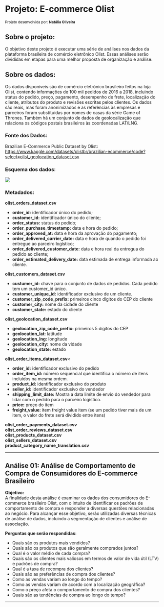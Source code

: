 # **Projeto: E-commerce Olist**
<sub>Projeto desenvolvida por: **Natália Oliveira**</sub>

## Sobre o projeto:
O objetivo deste projeto é executar uma série de análises nos dados da plataforma brasileira de comércio eletrônico Olist. Essas análises serão divididas em etapas para uma melhor proposta de organização e análise.

## Sobre os dados:
Os dados disponíveis são de comércio eletrônico brasileiro feitos na loja Olist, contendo informações de 100 mil pedidos de 2016 a 2018, incluindo status do pedido, preço, pagamento, desempenho de frete, localização do cliente, atributos do produto e revisões escritas pelos clientes. Os dados são reais, mas foram anonimizados e as referências às empresas e parceiros foram substituídas por nomes de casas da série Game of Thrones. Também há um conjunto de dados de geolocalização que relaciona os códigos postais brasileiros às coordenadas LAT/LNG.

### Fonte dos Dados:

Brazilian E-Commerce Public Dataset by Olist: https://www.kaggle.com/datasets/olistbr/brazilian-ecommerce/code?select=olist_geolocation_dataset.csv

### Esquema dos dados:
![](https://i.imgur.com/HRhd2Y0.png)

### Metadados:
**olist_orders_dataset.csv**
* **order_id:** identificador único do pedido;
* **customer_id:** identificador único do cliente;
* **order_status:** status do pedido;
* **order_purchase_timestamp:** data e hora do pedido;
* **order_approved_at:** data e hora da aprovação do pagamento;
* **order_delivered_carrier_date:** data e hora de quando o pedido foi entregue ao parceiro logístico;
* **order_delivered_customer_date:** data e hora real da entregua do pedido ao cliente;
* **order_estimated_delivery_date:** data estimada de entrega informada ao cliente.

**olist_customers_dataset.csv**
* **custumer_id:** chave para o conjunto de dados de pedidos. Cada pedido tem um customer_id único.
* **customer_unique_id:** identificador exclusivo de um cliente.
* **customer_zip_code_prefix:** primeiros cinco dígitos do CEP do cliente
* **customer_city:** nome da cidade do cliente
* **customer_state:** estado do cliente

**olist_geolocation_dataset.csv**
* **geolocation_zip_code_prefix:** primeiros 5 dígitos do CEP
* **geolocation_lat:** latitude
* **geolocation_lng:** longitude
* **geolocation_city:** nome da vidade
* **geolocation_state:** estado

**olist_order_items_dataset.csv**<
* **order_id:** identificador exclusivo do pedido
* **order_item_id:** número sequencial que identifica o número de itens incluídos na mesma ordem.
* **product_id:** identificador exclusivo do produto
* **seller_id:** identificador exclusivo do vendedor
* **shipping_limit_date:** Mostra a data limite de envio do vendedor para lidar com o pedido para o parceiro logístico.
* **price:** preço do item
* **freight_value:** item freight value item (se um pedido tiver mais de um item, o valor do frete será dividido entre itens)

**olist_order_payments_dataset.csv**<br>
**olist_order_reviews_dataset.csv**<br>
**olist_products_dataset.csv**<br>
**olist_sellers_dataset.csv**<br>
**product_category_name_translation.csv**<br>

---

## **Análise 01:  Análise de Comportamento de Compra de Consumidores do E-commerce Brasileiro**
**Objetivo:**<br>
A finalidade desta análise é examinar os dados dos consumidores do E-commerce brasileiro Olist, com o intuito de identificar os padrões de comportamento de compra e responder a diversas questões relacionadas ao negócio. Para alcançar esse objetivo, serão utilizadas diversas técnicas de análise de dados, incluindo a segmentação de clientes e análise de associação.

**Perguntas que serão respondidas:**
* Quais são os produtos mais vendidos?
* Quais são os produtos que são geralmente comprados juntos?
* Qual é o valor médio de cada compra?
* Quais são os clientes mais valiosos em termos de valor de vida útil (LTV) e padrões de compra?
* Qual é a taxa de recompra dos clientes?
* Quais são as preferências de compra dos clientes?
* Como as vendas variam ao longo do tempo?
* Como as vendas variam de acordo com a localização geográfica?
* Como o preço afeta o comportamento de compra dos clientes?
* Quais são as tendências de compra ao longo do tempo?

---
